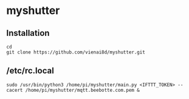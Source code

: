# myshutter

## Installation

```
cd
git clone https://github.com/vienai8d/myshutter.git
```

## /etc/rc.local
```
sudo /usr/bin/python3 /home/pi/myshutter/main.py <IFTTT_TOKEN> --cacert /home/pi/myshutter/mqtt.beebotte.com.pem &
```

